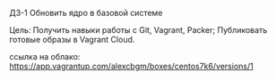 ДЗ-1 Обновить ядро в базовой системе

Цель:
Получить навыки работы с Git, Vagrant, Packer;
Публиковать готовые образы в Vagrant Cloud.

ссылка на облако: https://app.vagrantup.com/alexcbgm/boxes/centos7k6/versions/1


